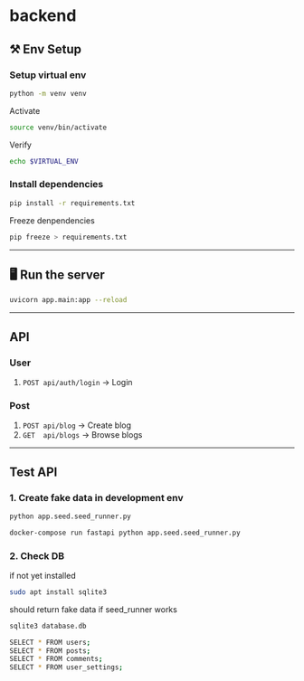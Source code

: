# backend

## ⚒️ Env Setup 
### Setup virtual env 
```bash
python -m venv venv
```

Activate
```bash
source venv/bin/activate
```

Verify 
```bash
echo $VIRTUAL_ENV
```

### Install dependencies 

```bash
pip install -r requirements.txt
```

Freeze denpendencies 
```bash
pip freeze > requirements.txt
```
---

## 🖥️ Run the server 

```bash
uvicorn app.main:app --reload
```

---

## API 

### User
1. `POST api/auth/login` → Login 

### Post
1. `POST api/blog` → Create blog
2. `GET  api/blogs` → Browse blogs
---

## Test API 

### 1. Create fake data in development env
```bash
python app.seed.seed_runner.py
```

```bash
docker-compose run fastapi python app.seed.seed_runner.py
```

### 2. Check DB
if not yet installed 
```bash
sudo apt install sqlite3
```

should return fake data if seed_runner works
```bash
sqlite3 database.db
```

```bash
SELECT * FROM users;
SELECT * FROM posts;
SELECT * FROM comments;
SELECT * FROM user_settings;
```
